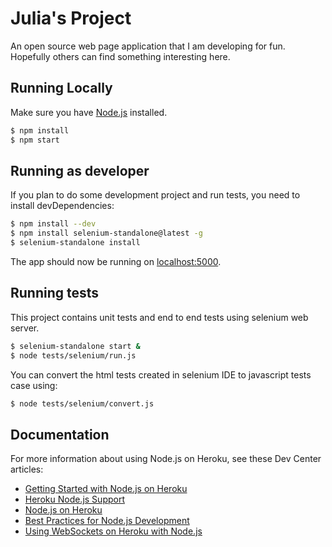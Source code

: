 # Julia's Project

An open source web page application that I am developing for fun. Hopefully others can
find something interesting here.


## Running Locally

Make sure you have [Node.js](http://nodejs.org/) installed.

```sh
$ npm install
$ npm start
```

## Running as developer

If you plan to do some development project and run tests, you need to install devDependencies:

```sh
$ npm install --dev
$ npm install selenium-standalone@latest -g
$ selenium-standalone install
```

The app should now be running on [localhost:5000](http://localhost:5000/).

## Running tests

This project contains unit tests and end to end tests using selenium web server.

```sh
$ selenium-standalone start &
$ node tests/selenium/run.js
```

You can convert the html tests created in selenium IDE to javascript tests case using:

```sh
$ node tests/selenium/convert.js
```

## Documentation

For more information about using Node.js on Heroku, see these Dev Center articles:

- [Getting Started with Node.js on Heroku](https://devcenter.heroku.com/articles/getting-started-with-nodejs)
- [Heroku Node.js Support](https://devcenter.heroku.com/articles/nodejs-support)
- [Node.js on Heroku](https://devcenter.heroku.com/categories/nodejs)
- [Best Practices for Node.js Development](https://devcenter.heroku.com/articles/node-best-practices)
- [Using WebSockets on Heroku with Node.js](https://devcenter.heroku.com/articles/node-websockets)
